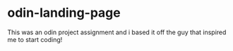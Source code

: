 # odin-landing-page
This was an odin project assignment and i based it off the guy that inspired me to start coding!


